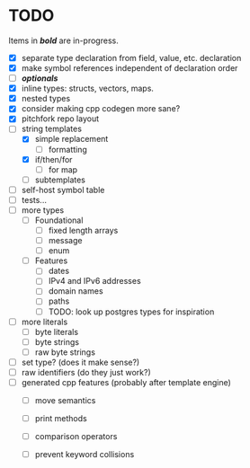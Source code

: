 # TODO

Items in ***bold*** are in-progress.

- [x] separate type declaration from field, value, etc. declaration
- [x] make symbol references independent of declaration order
- [ ] ***optionals***
- [x] inline types: structs, vectors, maps.
- [x] nested types
- [x] consider making cpp codegen more sane?
- [x] pitchfork repo layout
- [ ] string templates
    - [x] simple replacement
      - [ ] formatting
    - [x] if/then/for
      - [ ] for map
    - [ ] subtemplates
- [ ] self-host symbol table
- [ ] tests...
- [ ] more types
  - [ ] Foundational
    - [ ] fixed length arrays
    - [ ] message
    - [ ] enum
  - [ ] Features
    - [ ] dates
    - [ ] IPv4 and IPv6 addresses
    - [ ] domain names
    - [ ] paths
    - [ ] TODO: look up postgres types for inspiration
- [ ] more literals
  - [ ] byte literals
  - [ ] byte strings
  - [ ] raw byte strings
- [ ] set type? (does it make sense?)
- [ ] raw identifiers (do they just work?)
- [ ] generated cpp features (probably after template engine)
  - [ ] move semantics
  - [ ] print methods
  - [ ] comparison operators
  - [ ] prevent keyword collisions

